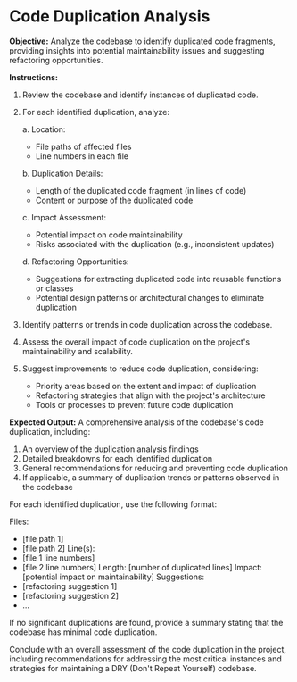 # Code Duplication Analysis

**Objective:** Analyze the codebase to identify duplicated code fragments, providing insights into potential maintainability issues and suggesting refactoring opportunities.

**Instructions:**

1. Review the codebase and identify instances of duplicated code.

2. For each identified duplication, analyze:

   a. Location:
      - File paths of affected files
      - Line numbers in each file

   b. Duplication Details:
      - Length of the duplicated code fragment (in lines of code)
      - Content or purpose of the duplicated code

   c. Impact Assessment:
      - Potential impact on code maintainability
      - Risks associated with the duplication (e.g., inconsistent updates)

   d. Refactoring Opportunities:
      - Suggestions for extracting duplicated code into reusable functions or classes
      - Potential design patterns or architectural changes to eliminate duplication

3. Identify patterns or trends in code duplication across the codebase.

4. Assess the overall impact of code duplication on the project's maintainability and scalability.

5. Suggest improvements to reduce code duplication, considering:
   - Priority areas based on the extent and impact of duplication
   - Refactoring strategies that align with the project's architecture
   - Tools or processes to prevent future code duplication

**Expected Output:** A comprehensive analysis of the codebase's code duplication, including:

1. An overview of the duplication analysis findings
2. Detailed breakdowns for each identified duplication
3. General recommendations for reducing and preventing code duplication
4. If applicable, a summary of duplication trends or patterns observed in the codebase

For each identified duplication, use the following format:

Files:
- [file path 1]
- [file path 2]
Line(s): 
- [file 1 line numbers]
- [file 2 line numbers]
Length: [number of duplicated lines]
Impact: [potential impact on maintainability]
Suggestions:
- [refactoring suggestion 1]
- [refactoring suggestion 2]
- ...

If no significant duplications are found, provide a summary stating that the codebase has minimal code duplication.

Conclude with an overall assessment of the code duplication in the project, including recommendations for addressing the most critical instances and strategies for maintaining a DRY (Don't Repeat Yourself) codebase.